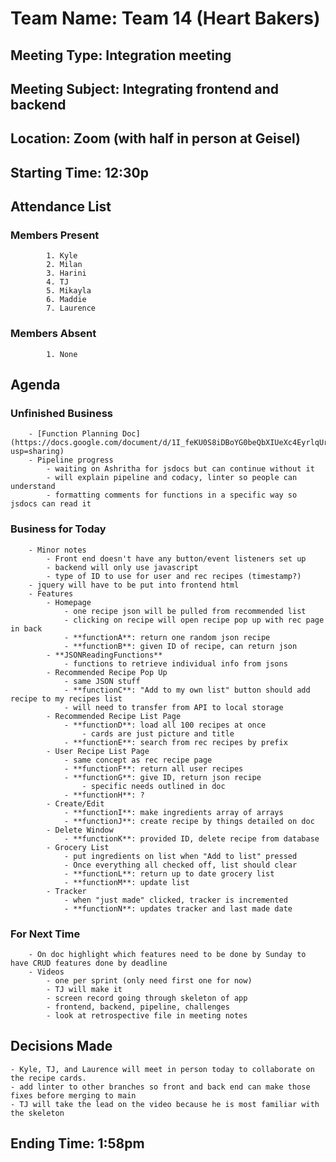 # Team Name: Team 14 (Heart Bakers)
## Meeting Type: Integration meeting
## Meeting Subject: Integrating frontend and backend
## Location: Zoom (with half in person at Geisel)
## Starting Time: 12:30p
## Attendance List
### Members Present
            1. Kyle
            2. Milan
            3. Harini
            4. TJ
            5. Mikayla
            6. Maddie
            7. Laurence
### Members Absent
            1. None
## Agenda
### Unfinished Business
        - [Function Planning Doc](https://docs.google.com/document/d/1I_feKU0S8iDBoYG0beQbXIUeXc4EyrlqUrdJ6Eq_Smc/edit?usp=sharing)
        - Pipeline progress
            - waiting on Ashritha for jsdocs but can continue without it
            - will explain pipeline and codacy, linter so people can understand
            - formatting comments for functions in a specific way so jsdocs can read it
### Business for Today
        - Minor notes
            - Front end doesn't have any button/event listeners set up
            - backend will only use javascript
            - type of ID to use for user and rec recipes (timestamp?)
        - jquery will have to be put into frontend html
        - Features
            - Homepage
                - one recipe json will be pulled from recommended list
                - clicking on recipe will open recipe pop up with rec page in back
                - **functionA**: return one random json recipe
                - **functionB**: given ID of recipe, can return json
            - **JSONReadingFunctions**
                - functions to retrieve individual info from jsons
            - Recommended Recipe Pop Up
                - same JSON stuff
                - **functionC**: "Add to my own list" button should add recipe to my recipes list
                - will need to transfer from API to local storage
            - Recommended Recipe List Page
                - **functionD**: load all 100 recipes at once
                    - cards are just picture and title
                - **functionE**: search from rec recipes by prefix
            - User Recipe List Page
                - same concept as rec recipe page
                - **functionF**: return all user recipes
                - **functionG**: give ID, return json recipe
                    - specific needs outlined in doc
                - **functionH**: ?
            - Create/Edit 
                - **functionI**: make ingredients array of arrays
                - **functionJ**: create recipe by things detailed on doc
            - Delete Window
                - **functionK**: provided ID, delete recipe from database
            - Grocery List
                - put ingredients on list when "Add to list" pressed
                - Once everything all checked off, list should clear
                - **functionL**: return up to date grocery list
                - **functionM**: update list
            - Tracker
                - when "just made" clicked, tracker is incremented
                - **functionN**: updates tracker and last made date
### For Next Time
        - On doc highlight which features need to be done by Sunday to have CRUD features done by deadline
        - Videos
            - one per sprint (only need first one for now)
            - TJ will make it
            - screen record going through skeleton of app
            - frontend, backend, pipeline, challenges
            - look at retrospective file in meeting notes
## Decisions Made
    - Kyle, TJ, and Laurence will meet in person today to collaborate on the recipe cards.
    - add linter to other branches so front and back end can make those fixes before merging to main
    - TJ will take the lead on the video because he is most familiar with the skeleton 
## Ending Time: 1:58pm
